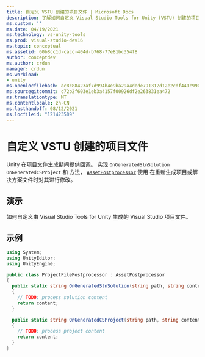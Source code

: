 ```yaml
---
title: 自定义 VSTU 创建的项目文件 | Microsoft Docs
description: 了解如何自定义 Visual Studio Tools for Unity (VSTU) 创建的项目文件。 查看 C# 代码示例。
ms.custom: ''
ms.date: 04/19/2021
ms.technology: vs-unity-tools
ms.prod: visual-studio-dev16
ms.topic: conceptual
ms.assetid: 60b8cc1d-cacc-404d-b768-77e81bc354f8
author: conceptdev
ms.author: crdun
manager: crdun
ms.workload:
- unity
ms.openlocfilehash: ac8c88423af7d994b4e9ba29a4dede791312d12e2cdf441c990096190858a084
ms.sourcegitcommit: c72b2f603e1eb3a4157f00926df2e263831ea472
ms.translationtype: MT
ms.contentlocale: zh-CN
ms.lasthandoff: 08/12/2021
ms.locfileid: "121423509"
---
```

# <a name="customize-project-files-created-by-vstu"></a>自定义 VSTU 创建的项目文件
Unity 在项目文件生成期间提供回调。 实现 `OnGeneratedSlnSolution` `OnGeneratedCSProject` 和 方法， [`AssetPostprocessor`](https://docs.unity3d.com/ScriptReference/AssetPostprocessor.html) 使用 在重新生成项目或解决方案文件时对其进行修改。

## <a name="demonstrates"></a>演示
如何自定义由 Visual Studio Tools for Unity 生成的 Visual Studio 项目文件。

## <a name="example"></a>示例

```csharp
using System;
using UnityEditor;
using UnityEngine;

public class ProjectFilePostprocessor : AssetPostprocessor
{
  public static string OnGeneratedSlnSolution(string path, string content)
  {
    // TODO: process solution content
    return content;
  }

  public static string OnGeneratedCSProject(string path, string content)
  {
    // TODO: process project content
    return content;
  }
}
```
